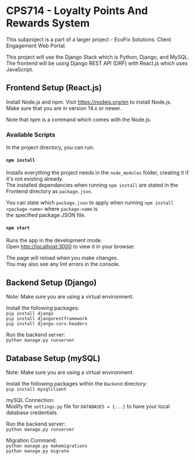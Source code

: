 # CPS714 - Loyalty Points And Rewards System

This subproject is a part of a larger project - EcoFix Solutions: Client Engagement Web Portal.

This project will use the Django Stack which is Python, Django, and MySQL. \
The frontend will be using Django REST API (DRF) with React.js which uses JavaScript.

## Frontend Setup (React.js)

Install Node.js and npm. Visit https://nodejs.org/en to install Node.js. \
Make sure that you are in version 14.x or newer.

Note that npm is a command which comes with the Node.js.

### Available Scripts

In the project directory, you can run:

#### `npm install`

Installs everything the project needs in the `node_modules` folder, creating it if it's not existing already. \
The installed dependancies when running `npm install` are stated in the Frontend directory as `package.json`.

You can state which `package.json` to apply when running `npm install <package-name>` where `package-name` is  \
the specified package JSON file.

#### `npm start`

Runs the app in the development mode.\
Open [http://localhost:3000](http://localhost:3000) to view it in your browser.

The page will reload when you make changes.\
You may also see any lint errors in the console.


## Backend Setup (Django)

Note: Make sure you are using a virtual environment.

Install the following packages:\
`pip install django`\
`pip install djangorestframework`\
`pip install django-cors-headers`

Run the backend server:\
`python manage.py runserver`

## Database Setup (mySQL)

Note: Make sure you are using a virtual environment.

Install the following packages within the `Backend` directory:\
`pip install mysqlclient`

mySQL Connection:\
Modify the `settings.py` file for `DATABASES = {...}` to have your local database credentials.

Run the backend server:\
`python manage.py runserver`

Migration Command:\
`python manage.py makemigrations`\
`python manage.py migrate`
